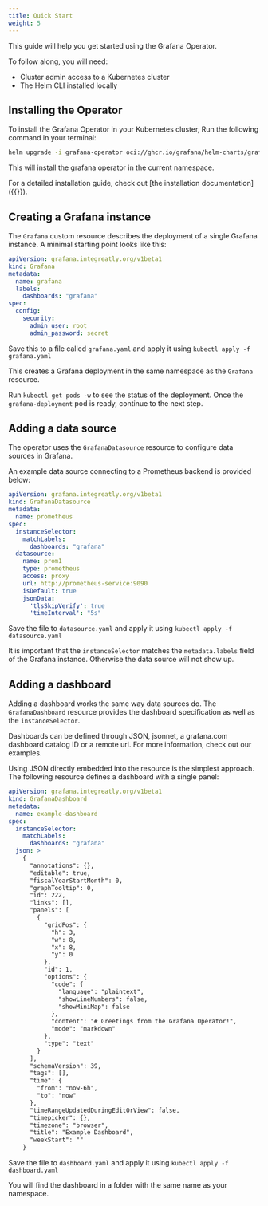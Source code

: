 ```yaml
---
title: Quick Start
weight: 5
---
```


This guide will help you get started using the Grafana Operator.

To follow along, you will need:

* Cluster admin access to a Kubernetes cluster
* The Helm CLI installed locally

## Installing the Operator

To install the Grafana Operator in your Kubernetes cluster, Run the following command in your terminal:

```bash
helm upgrade -i grafana-operator oci://ghcr.io/grafana/helm-charts/grafana-operator --version {{<param version>}}
```

This will install the grafana operator in the current namespace.

For a detailed installation guide, check out [the installation documentation]({{<relref installation>}}).

## Creating a Grafana instance

The `Grafana` custom resource describes the deployment of a single Grafana instance. A minimal starting point looks like this:

```yaml
apiVersion: grafana.integreatly.org/v1beta1
kind: Grafana
metadata:
  name: grafana
  labels:
    dashboards: "grafana"
spec:
  config:
    security:
      admin_user: root
      admin_password: secret
```

Save this to a file called `grafana.yaml` and apply it using `kubectl apply -f grafana.yaml`

This creates a Grafana deployment in the same namespace as the `Grafana` resource.

Run `kubectl get pods -w` to see the status of the deployment. Once the `grafana-deployment` pod is ready, continue to the next step.

## Adding a data source

The operator uses the `GrafanaDatasource` resource to configure data sources in Grafana.

An example data source connecting to a Prometheus backend is provided below:

```yaml
apiVersion: grafana.integreatly.org/v1beta1
kind: GrafanaDatasource
metadata:
  name: prometheus
spec:
  instanceSelector:
    matchLabels:
      dashboards: "grafana"
  datasource:
    name: prom1
    type: prometheus
    access: proxy
    url: http://prometheus-service:9090
    isDefault: true
    jsonData:
      'tlsSkipVerify': true
      'timeInterval': "5s"
```

Save the file to `datasource.yaml` and apply it using `kubectl apply -f datasource.yaml`

It is important that the `instanceSelector` matches the `metadata.labels` field of the Grafana instance.
Otherwise the data source will not show up.

## Adding a dashboard

Adding a dashboard works the same way data sources do.
The `GrafanaDashboard` resource provides the dashboard specification as well as the `instanceSelector`.

Dashboards can be defined through JSON, jsonnet, a grafana.com dashboard catalog ID or a remote url.
For more information, check out our examples.

Using JSON directly embedded into the resource is the simplest approach.
The following resource defines a dashboard with a single panel:

```yaml
apiVersion: grafana.integreatly.org/v1beta1
kind: GrafanaDashboard
metadata:
  name: example-dashboard
spec:
  instanceSelector:
    matchLabels:
      dashboards: "grafana"
  json: >
    {
      "annotations": {},
      "editable": true,
      "fiscalYearStartMonth": 0,
      "graphTooltip": 0,
      "id": 222,
      "links": [],
      "panels": [
        {
          "gridPos": {
            "h": 3,
            "w": 8,
            "x": 8,
            "y": 0
          },
          "id": 1,
          "options": {
            "code": {
              "language": "plaintext",
              "showLineNumbers": false,
              "showMiniMap": false
            },
            "content": "# Greetings from the Grafana Operator!",
            "mode": "markdown"
          },
          "type": "text"
        }
      ],
      "schemaVersion": 39,
      "tags": [],
      "time": {
        "from": "now-6h",
        "to": "now"
      },
      "timeRangeUpdatedDuringEditOrView": false,
      "timepicker": {},
      "timezone": "browser",
      "title": "Example Dashboard",
      "weekStart": ""
    }
```

Save the file to `dashboard.yaml` and apply it using `kubectl apply -f dashboard.yaml`

You will find the dashboard in a folder with the same name as your namespace.
